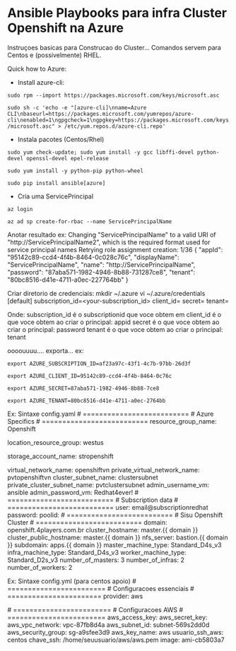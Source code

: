 # Ansible Playbooks para infra Cluster Openshift na Azure

Instruçoes basicas para Construcao do Cluster... Comandos servem para Centos e (possivelmente) RHEL.

Quick how to Azure:

- Install azure-cli:

`sudo rpm --import https://packages.microsoft.com/keys/microsoft.asc`

`sudo sh -c 'echo -e "[azure-cli]\nname=Azure CLI\nbaseurl=https://packages.microsoft.com/yumrepos/azure-cli\nenabled=1\ngpgcheck=1\ngpgkey=https://packages.microsoft.com/keys/microsoft.asc" > /etc/yum.repos.d/azure-cli.repo'`


- Instala pacotes (Centos/Rhel)

`sudo yum check-update; sudo yum install -y gcc libffi-devel python-devel openssl-devel epel-release`

`sudo yum install -y python-pip python-wheel`

`sudo pip install ansible[azure]`

- Cria uma ServicePrincipal

`az login`

`az ad sp create-for-rbac --name ServicePrincipalName`

Anotar resultado ex:
Changing "ServicePrincipalName" to a valid URI of "http://ServicePrincipalName2", which is the required format used for service principal names
Retrying role assignment creation: 1/36
{
  "appId": "95142c89-ccd4-4f4b-8464-0c028c76c",
  "displayName": "ServicePrincipalName",
  "name": "http://ServicePrincipalName",
  "password": "87aba571-1982-4946-8b88-731287ce8",
  "tenant": "80bc8516-d41e-4711-a0ec-227764bb"
}

Criar diretorio de credenciais:
mkdir ~/.azure
vi ~/.azure/credentials
[default]
subscription_id=<your-subscription_id>
client_id=<security-principal-appid>
secret=<security-principal-password>
tenant=<security-principal-tenant>

Onde: 
subscription_id é o subscriptionid que voce obtem em 
client_id é o que voce obtem ao criar o principal: appid
secret é o que voce obtem ao criar o principal: password
tenant é o que voce obtem ao criar o principal: tenant


oooouuuu.... exporta... ex:

`export AZURE_SUBSCRIPTION_ID=af23a97c-43f1-4c7b-97bb-26d3f`

`export AZURE_CLIENT_ID=95142c89-ccd4-4f4b-8464-0c76c`

`export AZURE_SECRET=87aba571-1982-4946-8b88-7ce8`

`export AZURE_TENANT=80bc8516-d41e-4711-a0ec-2764bb`


Ex: Sintaxe config.yaml
\# ==========================
\# Azure Specifics
\# ==========================
resource_group_name: Openshift

location_resource_group: westus

storage_account_name: stropenshift

virtual_network_name: openshiftvn
private_virtual_network_name: pvtopenshiftvn
cluster_subnet_name: clustersubnet
private_cluster_subnet_name: pvtclustersubnet
admin_username_vm: ansible
admin_password_vm: Redhat4ever!
\# ==========================
\# Subscription data
\# ==========================
user: email@subscriptionredhat
password: 
poolid: 
\# ==========================
\# Sisu Openshift Cluster
\# ==========================
domain: openshift.4players.com.br
cluster_hostname: master.{{ domain }}
cluster_public_hostname: master.{{ domain }}
nfs_server: bastion.{{ domain }}
subdomain: apps.{{ domain }}
master_machine_type: Standard_D4s_v3
infra_machine_type: Standard_D4s_v3
worker_machine_type: Standard_D2s_v3
number_of_masters: 3
number_of_infras: 2
number_of_workers: 2

Ex: Sintaxe config.yml (para centos apoio)
\# ========================
\# Configuracoes essenciais
\# =======================
provider: aws

\# ========================
\# Configuracoes AWS
\# ========================
aws_access_key: <aws access key>
aws_secret_key: <aws secret key>
aws_vpc_network: vpc-87fb8d4a
aws_subnet_id: subnet-569s2dd0d
aws_security_group: sg-a9sfee3d9
aws_key_name: aws
usuario_ssh_aws: centos
chave_ssh: /home/seuusuario/aws/aws.pem
image: ami-cb5803a7

